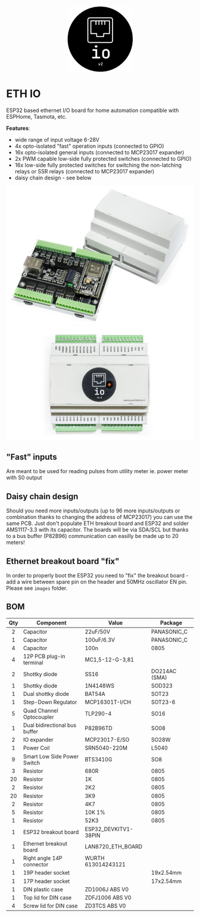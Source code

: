 <p align="center">
  <img src="./images/eth-io_logo.svg " alt="logo" width="175" height="175">
</p>

# ETH IO
ESP32 based ethernet I/O board for home automation compatible with ESPHome, Tasmota, etc.

**Features**:
- wide range of input voltage 6-28V
- 4x opto-isolated "fast" operation inputs (connected to GPIO)
- 16x opto-isolated general inputs (connected to MCP23017 expander)
- 2x PWM capable low-side fully protected switches (connected to GPIO)
- 16x low-side fully protected switches for switching the non-latching relays or SSR relays (connected to MCP23017 expander)
- daisy chain design - see below

![ETH_IO_1](./images/ETH_IO_1.jpg)
![ETH_IO_2](./images/ETH_IO_2.jpg)

## "Fast" inputs
Are meant to be used for reading pulses from utility meter ie. power meter with S0 output

## Daisy chain design
Should you need more inputs/outputs (up to 96 more inputs/outputs or combination thanks to changing the address of MCP23017) you can use the same PCB. Just don't populate ETH breakout board and ESP32 and solder AMS1117-3.3 with its capacitor. The boards will be via SDA/SCL but thanks to a bus buffer (P82B96) communication can easilly be made up to 20 meters!

## Ethernet breakout board "fix"
In order to properly boot the ESP32 you need to "fix" the breakout board - add a wire between spare pin on the header and 50MHz oscillator EN pin. Please see `images` folder.

## BOM
| Qty | Component | Value | Package |
|:---:| --------- | ----- | ------- |
| 2 | Capacitor | 22uF/50V | PANASONIC_C |
| 1 | Capacitor | 100uF/6.3V | PANASONIC_C |
| 4 | Capacitor | 100n | 0805 |
| 4 | 12P PCB plug-in terminal | MC1,5-12-G-3,81 | |
| 2 | Shottky diode | SS16 | DO214AC (SMA) | 
| 1 | Shottky diode | 1N4148WS | SOD323 |
| 1 | Dual shottky diode | BAT54A | SOT23 | 
| 1 | Step-Down Regulator | MCP16301T-I/CH | SOT23-6 |
| 5 | Quad Channel Optocoupler | TLP290-4 | SO16 | 
| 1 | Dual bidirectional bus buffer | P82B96TD | SO08 |
| 2 | IO expander | MCP23017-E/SO | SO28W |
| 1 | Power Coil | SRN5040-220M | L5040 |
| 9 | Smart Low Side Power Switch | BTS3410G | SO8 |
| 3 | Resistor | 680R | 0805 |
| 20 | Resistor | 1K | 0805 |
| 2 | Resistor | 2K2 | 0805 |
| 20 | Resistor | 3K9 | 0805 |
| 2 | Resistor | 4K7 | 0805 |
| 5 | Resistor | 10K 1% | 0805 |
| 1 | Resistor | 52K3 | 0805 |
| 1 | ESP32 breakout board | ESP32_DEVKITV1-38PIN | |
| 1 | Ethernet breakout board | LAN8720_ETH_BOARD | |
| 1 | Right angle 14P connector | WURTH 613014243121 | |
| 1 | 19P header socket | | 19x2.54mm |
| 1 | 17P header socket | | 17x2.54mm |
| 1 | DIN plastic case | ZD1006J ABS V0 | |
| 1 | Top lid for DIN case | ZDFJ1006 ABS V0 | |
| 4 | Screw lid for DIN case | ZD3TCS ABS V0 | |

